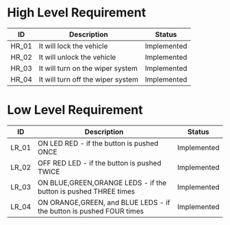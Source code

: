 # High Level Requirement
ID | Description | Status
-- | -- | --
HR_01 | It will lock the vehicle | Implemented
HR_02 | It will unlock the vehicle | Implemented
HR_03 | It will turn on the wiper system | Implemented
HR_04 | It will turn off the wiper system | Implemented
# Low Level Requirement
ID | Description | Status
-- | -- | --
LR_01 | ON LED RED - if the button is pushed ONCE | Implemented
LR_02 | OFF RED LED - if the button is pushed TWICE | Implemented
LR_03 | ON BLUE,GREEN,ORANGE LEDS - if the button is pushed THREE times | Implemented
LR_04 | ON ORANGE,GREEN, and BLUE LEDS - if the button is pushed FOUR times | Implemented

